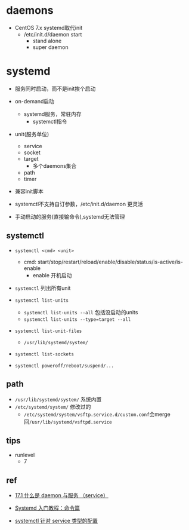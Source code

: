 # daemons

+ CentOS 7.x systemd取代init
    +  /etc/init.d/daemon start
        + stand alone
        + super daemon


# systemd

+ 服务同时启动，而不是init挨个启动

+ on-demand启动
    + systemd服务，常驻内存
        + systemctl指令

+ unit(服务单位)
    + service
    + socket
    + target
        + 多个daemons集合
    + path
    + timer

+ 兼容init脚本

+ systemctl不支持自订参数，/etc/init.d/daemon 更灵活

+ 手动启动的服务(直接输命令),systemd无法管理

## systemctl
<!-- /run/systemd/system/ -->
<!-- /usr/lib/systemd/system/ -->
<!-- /etc/systemd/system/ -->
+ `systemctl <cmd> <unit>`
    + cmd: start/stop/restart/reload/enable/disable/status/is-active/is-enable
        + enable 开机启动

+ `systemctl` 列出所有unit

+ `systemctl list-units`
    + `systemctl list-units --all` 包括没启动的units
    + `systemctl list-units --type=target --all`

+ `systemctl list-unit-files`
    + `/usr/lib/systemd/system/`

+ `systemctl list-sockets`

+ `systemctl poweroff/reboot/suspend/...`


## path

+ `/usr/lib/systemd/system/` 系统内置
+ `/etc/systemd/system/` 修改过的
    + `/etc/systemd/system/vsftp.service.d/custom.conf`会merge回`/usr/lib/systemd/vsftpd.service`

## tips

+ runlevel
    + 7

## ref

+ [17.1 什么是 daemon 与服务 （service）](https://wizardforcel.gitbooks.io/vbird-linux-basic-4e/content/148.html)
+ [Systemd 入门教程：命令篇](https://www.ruanyifeng.com/blog/2016/03/systemd-tutorial-commands.html)

+ [systemctl 针对 service 类型的配置](https://zq99299.github.io/linux-tutorial/tutorial-basis/17/03.html)
